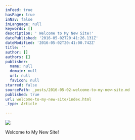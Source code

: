 ```yaml
---
inFeed: true
hasPage: true
inNav: false
inLanguage: null
keywords: []
description: ' Welcome to My New Site!'
datePublished: '2016-05-02T20:41:26.131Z'
dateModified: '2016-05-02T20:41:00.742Z'
title: ''
author: []
authors: []
publisher:
  name: null
  domain: null
  url: null
  favicon: null
starred: false
sourcePath: _posts/2016-05-02-welcome-to-my-new-site.md
published: true
url: welcome-to-my-new-site/index.html
_type: Article

---
```

![](https://the-grid-user-content.s3-us-west-2.amazonaws.com/1f23ee14-6c65-456e-b854-22508d41d85a.jpg)

Welcome to My New Site!